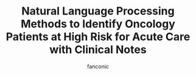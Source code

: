 ---
title: Natural Language Processing Methods to Identify Oncology Patients at High Risk for Acute Care with Clinical Notes   
author: fanconic
paperauthors: Claudio Fanconi, Marieke van Buchem, Tina Hernandez-Boussard
categories: [ Natural Language Processing, Clinical Informatics, Risk Prediction ]
image: assets/images/fusion_bert.png  
venue:  arXiv
link: https://arxiv.org/abs/2209.13860
pdf: https://arxiv.org/pdf/2209.13860
---